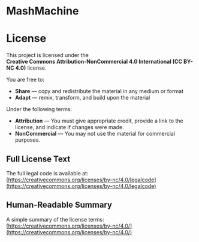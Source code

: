 # MashMachine
# License

This project is licensed under the  
**Creative Commons Attribution-NonCommercial 4.0 International (CC BY-NC 4.0)** license.

You are free to:
- **Share** — copy and redistribute the material in any medium or format
- **Adapt** — remix, transform, and build upon the material

Under the following terms:
- **Attribution** — You must give appropriate credit, provide a link to the license, and indicate if changes were made.
- **NonCommercial** — You may not use the material for commercial purposes.

## Full License Text
The full legal code is available at:  
[https://creativecommons.org/licenses/by-nc/4.0/legalcode](https://creativecommons.org/licenses/by-nc/4.0/legalcode)

## Human-Readable Summary
A simple summary of the license terms:  
[https://creativecommons.org/licenses/by-nc/4.0/](https://creativecommons.org/licenses/by-nc/4.0/)
